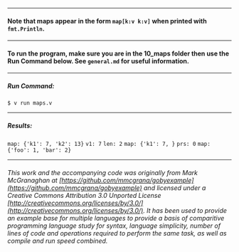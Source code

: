___
#### Note that maps appear in the form `map[k:v k:v]` when printed with `fmt.Println`.
___
#### To run the program, make sure you are in the 10_maps folder then use the Run Command below. See `general.md` for useful information.
___
##### Run Command:

`$ v run maps.v`
___
##### Results:

`map: {'k1': 7, 'k2': 13}`
`v1: 7`
`len: 2`
`map: {'k1': 7, }`
`prs: 0`
`map: {'foo': 1, 'bar': 2}`
___

###### This work and the accompanying code was originally from Mark McGranaghan at [https://github.com/mmcgrana/gobyexample](https://github.com/mmcgrana/gobyexample) and licensed under a Creative Commons Attribution 3.0 Unported License [http://creativecommons.org/licenses/by/3.0/](http://creativecommons.org/licenses/by/3.0/). It has been used to provide an example base for multiple languages to provide a basis of comparitive programming language study for syntax, language simplicity, number of lines of code and operations required to perform the same task, as well as compile and run speed combined.